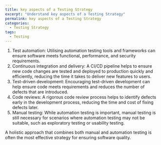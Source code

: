```yaml
---
title: key aspects of a Testing Strategy
excerpt: "Understand key aspects of a Testing Strategy"
permalink: key aspects of a Testing Strategy
categories:
  - Testing Strategy
tags:
  - Testing
---
```


1. Test automation: Utilising automation testing tools and frameworks can ensure software meets functional, performance, and security requirements.
2. Continuous integration and delivery: A CI/CD pipeline helps to ensure new code changes are tested and deployed to production quickly and efficiently, reducing the time it takes to deliver new features to users.
3. Test-driven development: Encouraging test-driven development can help ensure code meets requirements and reduces the number of defects that are introduced.
4. Code reviews: A rigorous code review process helps to identify defects early in the development process, reducing the time and cost of fixing defects later.
5. Manual testing: While automation testing is important, manual testing is still necessary for scenarios where automation testing may not be suitable, such as exploratory testing or usability testing.

A holistic approach that combines both manual and automation testing is often the most effective strategy for ensuring software quality.